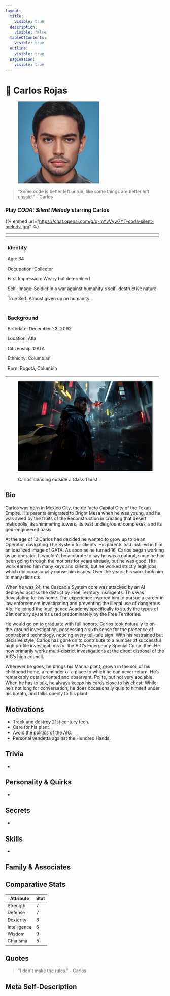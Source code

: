 ```yaml
---
layout:
  title:
    visible: true
  description:
    visible: false
  tableOfContents:
    visible: true
  outline:
    visible: true
  pagination:
    visible: true
---
```


# 👤 Carlos Rojas

<figure><img src="../../.gitbook/assets/carlos-rojas.jpeg" alt="" width="256"><figcaption></figcaption></figure>

> “Some code is better left unrun, like some things are better left unsaid." - Carlos

### Play _CODA: Silent Melody_ starring Carlos

{% embed url="https://chat.openai.com/g/g-mYyVyw7YT-coda-silent-melody-gm" %}

<table data-card-size="large" data-view="cards"><thead><tr><th></th></tr></thead><tbody><tr><td><h3>Identity</h3><p>Age: 34</p><p>Occupation: Collector</p><p>First Impression: Weary but determined</p><p>Self-Image: Soldier in a war against humanity's self-destructive nature</p><p>True Self: Almost given up on humanity.<br></p></td></tr><tr><td><h3>Background</h3><p>Birthdate: December 23, 2092</p><p>Location: Atla</p><p>Citizenship: GATA</p><p>Ethnicity: Columbian</p><p>Born: Bogotá, Columbia</p></td></tr></tbody></table>

<figure><img src="../../.gitbook/assets/magnific-JqRDYfxsuReGf5BTuxwn-nomoney420_extreme_close_up_photograph_of_a_30_year_old_latino__9c192fc6-cd92-4911-8e52-322f95159244.jpeg" alt="" width="563"><figcaption><p>Carlos standing outside a Class 1 bust.</p></figcaption></figure>

## Bio

Carlos was born in Mexico City, the de facto Capital City of the Texan Empire. His parents emigrated to Bright Mesa when he was young, and he was awed by the fruits of the Reconstruction in creating that desert metropolis, its shimmering towers, its vast underground complexes, and its geo-engineered oasis.

At the age of 12 Carlos had decided he wanted to grow up to be an Operator, navigating The System for clients. His parents had instilled in him an idealized image of GATA. As soon as he turned 16, Carlos began working as an operator. It wouldn't be accurate to say he was a natural, since he had been going through the motions for years already, but he was good. His work earned him many keys and clients, but he worked strictly legit jobs, which did occasionally cause him issues. Over the years, his work took him to many districts.

When he was 24, the Cascadia System core was attacked by an AI deployed across the district by Free Territory insurgents. This was devastating for his home. The experience inspired him to pursue a career in law enforcement investigating and preventing the illegal use of dangerous AIs. He joined the Intelligence Academy specifically to study the types of 21st century systems used predominately by the Free Territories.

He would go on to graduate with full honors. Carlos took naturally to on-the-ground investigation, possessing a sixth sense for the presence of contraband technology, noticing every tell-tale sign. With his restrained but decisive style, Carlos has gone on to contribute to a number of successful high profile investigations for the AIC’s Emergency Special Committee. He now primarily works multi-district investigations at the direct disposal of the AIC’s high council.

Wherever he goes, he brings his Manna plant, grown in the soil of his childhood home, a reminder of a place to which he can never return. He’s remarkably detail oriented and observant. Polite, but not very sociable. When he has to talk, he always keeps his cards close to his chest. While he’s not long for conversation, he does occasionally quip to himself under his breath, and talks openly to his plant.

## Motivations

* Track and destroy 21st century tech.
* Care for his plant.
* Avoid the politics of the AIC.
* Personal vendetta against the Hundred Hands.

## Trivia

*

## **Personality & Quirks**

*

## Secrets

*

## Skills

*

## Family & Associates

## Comparative Stats

| Attribute    | Stat |
| ------------ | ---- |
| Strength     | 7    |
| Defense      | 7    |
| Dexterity    | 8    |
| Intelligence | 6    |
| Wisdom       | 9    |
| Charisma     | 5    |

## Quotes

> "I don't make the rules." - Carlos

## Meta Self-Description

